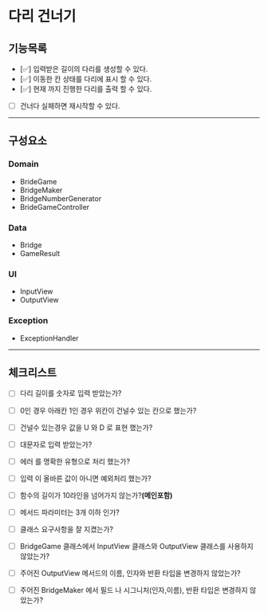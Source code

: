# 다리 건너기

## 기능목록
- [✅] 입력받은 길이의 다리를 생성할 수 있다.
- [✅] 이동한 칸 상태를 다리에 표시 할 수 있다.
- [✅] 현재 까지 진행한 다리를 출력 할 수 있다.
- [ ] 건너다 실패하면 재시작할 수 있다.

---

## 구성요소  

### Domain

- BrideGame
- BridgeMaker
- BridgeNumberGenerator
- BrideGameController

### Data

- Bridge
- GameResult

### UI

- InputView
- OutputView

### Exception

- ExceptionHandler


---  


## 체크리스트  

- [ ] 다리 길이를 숫자로 입력 받았는가?
- [ ] 0인 경우 아래칸 1인 경우 위칸이 건널수 있는 칸으로 했는가? 
- [ ] 건널수 있는경우 값을 U 와 D 로 표현 했는가?
- [ ] 대문자로 입력 받았는가?
- [ ] 에러 를 명확한 유형으로 처리 했는가?
- [ ] 입력 이 올바른 값이 아니면 예외처리 했는가?
- [ ] 함수의 길이가 10라인을 넘어가지 않는가?**(메인포함)**
- [ ] 메서드 파라미터는 3개 이하 인가?
- [ ] 클래스 요구사항을 잘 지켰는가?
- [ ] BridgeGame 클래스에서 InputView 클래스와 OutputView  클래스를 사용하지 않았는가?
- [ ] 주어진 OutputView 메서드의 이름, 인자와 반환 타입을 변경하지 않았는가?
- [ ] 주어진 BridgeMaker 에서 필드 나 시그니처(인자,이름), 반환 타입은 변경하지 않았는가?

